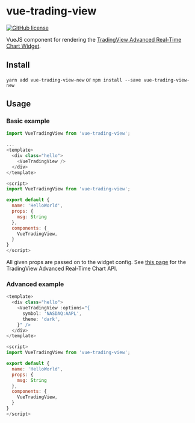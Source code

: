 # vue-trading-view

[![GitHub license](https://img.shields.io/badge/license-MIT-blue.svg)](https://raw.githubusercontent.com/lolitaframework/vue-trading-view/master/LICENSE)

VueJS component for rendering the [TradingView Advanced Real-Time Chart Widget](https://www.tradingview.com/widget/advanced-chart/).

## Install
`yarn add vue-trading-view-new`
or
`npm install --save vue-trading-view-new`

## Usage
### Basic example
```javascript
import VueTradingView from 'vue-trading-view';

...
<template>
  <div class="hello">
    <VueTradingView />
  </div>
</template>

<script>
import VueTradingView from 'vue-trading-view';

export default {
  name: 'HelloWorld',
  props: {
    msg: String
  },
  components: {
    VueTradingView,
  }
}
</script>
```

All given props are passed on to the widget config. See [this page](https://www.tradingview.com/widget/advanced-chart/) for the TradingView Advanced Real-Time Chart API.

### Advanced example
```javascript
<template>
  <div class="hello">
    <VueTradingView :options="{
      symbol: 'NASDAQ:AAPL',
      theme: 'dark',
    }" />
  </div>
</template>

<script>
import VueTradingView from 'vue-trading-view';

export default {
  name: 'HelloWorld',
  props: {
    msg: String
  },
  components: {
    VueTradingView,
  }
}
</script>
```
